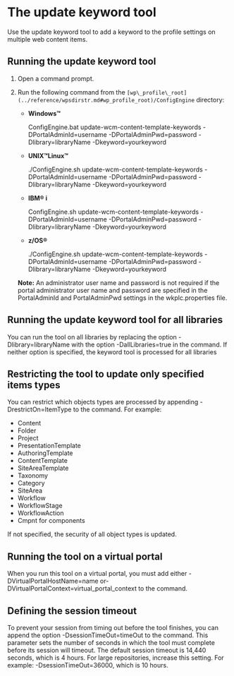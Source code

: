 # The update keyword tool

Use the update keyword tool to add a keyword to the profile settings on multiple web content items.

## Running the update keyword tool

1.  Open a command prompt.
2.  Run the following command from the `[wp\_profile\_root](../reference/wpsdirstr.md#wp_profile_root)/ConfigEngine` directory:

    -   **Windows™**

        ConfigEngine.bat update-wcm-content-template-keywords -DPortalAdminId=username -DPortalAdminPwd=password -Dlibrary=libraryName -Dkeyword=yourkeyword

    -   **UNIX™Linux™**

        ./ConfigEngine.sh update-wcm-content-template-keywords -DPortalAdminId=username -DPortalAdminPwd=password -Dlibrary=libraryName -Dkeyword=yourkeyword

    -   **IBM® i**

        ConfigEngine.sh update-wcm-content-template-keywords -DPortalAdminId=username -DPortalAdminPwd=password -Dlibrary=libraryName -Dkeyword=yourkeyword

    -   **z/OS®**

        ./ConfigEngine.sh update-wcm-content-template-keywords -DPortalAdminId=username -DPortalAdminPwd=password -Dlibrary=libraryName -Dkeyword=yourkeyword

    **Note:** An administrator user name and password is not required if the portal administrator user name and password are specified in the PortalAdminId and PortalAdminPwd settings in the wkplc.properties file.


## Running the update keyword tool for all libraries

You can run the tool on all libraries by replacing the option -Dlibrary=libraryName with the option -DallLibraries=true in the command. If neither option is specified, the keyword tool is processed for all libraries

## Restricting the tool to update only specified items types

You can restrict which objects types are processed by appending -DrestrictOn=ItemType to the command. For example:

-   Content
-   Folder
-   Project
-   PresentationTemplate
-   AuthoringTemplate
-   ContentTemplate
-   SiteAreaTemplate
-   Taxonomy
-   Category
-   SiteArea
-   Workflow
-   WorkflowStage
-   WorkflowAction
-   Cmpnt for components

If not specified, the security of all object types is updated.

## Running the tool on a virtual portal

When you run this tool on a virtual portal, you must add either -DVirtualPortalHostName=name or-DVirtualPortalContext=virtual\_portal\_context to the command.

## Defining the session timeout

To prevent your session from timing out before the tool finishes, you can append the option -DsessionTimeOut=timeOut to the command. This parameter sets the number of seconds in which the tool must complete before its session will timeout. The default session timeout is 14,440 seconds, which is 4 hours. For large repositories, increase this setting. For example: -DsessionTimeOut=36000, which is 10 hours.


